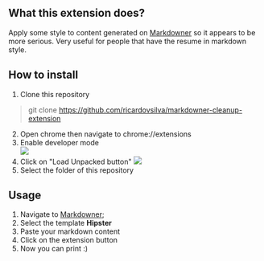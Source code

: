 ## What this extension does?
Apply some style to content generated on [Markdowner](https://markdowner.github.io) so it appears to be more serious. Very useful for people that have the resume in markdown style.

## How to install

1. Clone this repository  
> git clone https://github.com/ricardovsilva/markdowner-cleanup-extension  
2. Open chrome then navigate to chrome://extensions  
3. Enable developer mode  
![](http://i.imgur.com/fPZXt3i.png)  
4. Click on "Load Unpacked button"
![](http://i.imgur.com/hNYHVV4.png)
5. Select the folder of this repository

## Usage
1. Navigate to [Markdowner](https://markdowner.github.io);
1. Select the template **Hipster**
1. Paste your markdown content
1. Click on the extension button
1. Now you can print :)
